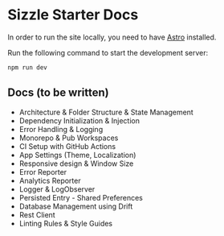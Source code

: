 # Sizzle Starter Docs

In order to run the site locally, you need to have [Astro](https://astro.build) installed.

Run the following command to start the development server:

```bash
npm run dev
```

## Docs (to be written)

- Architecture & Folder Structure & State Management
- Dependency Initialization & Injection
- Error Handling & Logging
- Monorepo & Pub Workspaces
- CI Setup with GitHub Actions
- App Settings (Theme, Localization)
- Responsive design & Window Size
- Error Reporter
- Analytics Reporter
- Logger & LogObserver
- Persisted Entry - Shared Preferences
- Database Management using Drift
- Rest Client
- Linting Rules & Style Guides